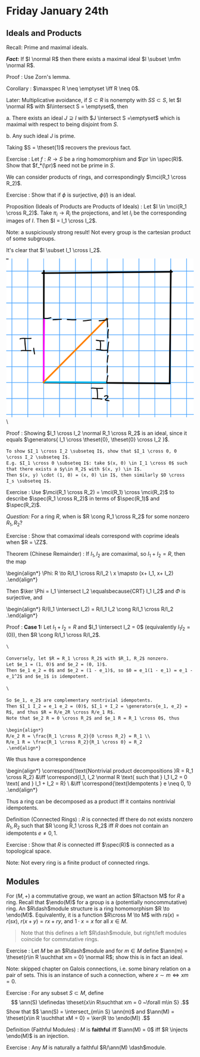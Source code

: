 # Friday January 24th

## Ideals and Products 

Recall: 
Prime and maximal ideals.

***Fact:***
If $I \normal R$ then there exists a maximal ideal $I \subset \mfm \normal R$.

Proof
: Use Zorn's lemma.

Corollary
: $\maxspec R \neq \emptyset \iff R \neq 0$.


Later:
Multiplicative avoidance, if $S \subset R$ is nonempty with $SS\subset S$, let $I \normal R$ with $I\intersect S = \emptyset$, then

a. There exists an ideal $J \supseteq I$ with $J \intersect S =\emptyset$ which is maximal with respect to being disjoint from $S$.

b. Any such ideal $J$ is prime.

Taking $S = \theset{1}$ recovers the previous fact.

Exercise
: Let $f: R\to S$ be a ring homomorphism and $\pr \in \spec(R)$.
Show that $f_*(\pr)$ need not be prime in $S$.

We can consider products of rings, and correspondingly $\mci(R_1 \cross R_2)$.

Exercise
: Show that if $\phi$ is surjective, $\phi(I)$ is an ideal.

Proposition (Ideals of Products are Products of Ideals)
: Let $I \in \mci(R_1 \cross R_2)$.
  Take $\pi_i \to R_i$ the projections, and let $I_i$ be the corresponding images of $I$.
  Then $I = I_1 \cross I_2$.

Note: a suspiciously strong result! Not every group is the cartesian product of some subgroups.

It's clear that $I \subset I_1 \cross I_2$.

![Image](figures/2020-01-24-11:32.png)\

Proof
:   Showing $I_1 \cross I_2 \normal R_1 \cross R_2$ is an ideal, since it equals $\generators{ I_1 \cross \theset{0}, \theset{0} \cross I_2 }$.

    To show $I_1 \cross I_2 \subseteq I$, show that $I_1 \cross 0, 0 \cross I_2 \subseteq I$.
    E.g. $I_1 \cross 0 \subseteq I$: take $(x, 0) \in I_1 \cross 0$ such that there exists a $y\in R_2$ with $(x, y) \in I$.
    Then $(x, y) \cdot (1, 0) = (x, 0) \in I$, then similarly $0 \cross I_s \subseteq I$.

Exercise
: Use $\mci(R_1 \cross R_2) = \mci(R_1) \cross \mci(R_2)$ to describe $\spec(R_1 \cross R_2)$ in terms of $\spec(R_1)$ and $\spec(R_2)$.

*Question:*
For a ring $R$, when is $R \cong R_1 \cross R_2$ for some nonzero $R_1, R_2$?


Exercise
: Show that comaximal ideals correspond with coprime ideals when $R = \ZZ$.

Theorem (Chinese Remainder)
: If $I_1, I_2$ are comaximal, so $I_1 + I_2 = R$, then the map

  \begin{align*}
  \Phi: R \to R/I_1 \cross R/I_2 \\
  x \mapsto (x+ I_1, x+ I_2)
  .\end{align*}

  Then $\ker \Phi = I_1 \intersect I_2 \equalsbecause{CRT} I_1 I_2$ and $\Phi$ is surjective, and

  \begin{align*}
  R/(I_1 \intersect I_2) = R/I_1 I_2 \cong R/I_1 \cross R/I_2
  .\end{align*}


Proof
:   **Case 1:**
    Let $I_1 + I_2 = R$ and $I_1 \intersect I_2 = 0$ (equivalently $I_1 I_2 = (0)$), then $R \cong R/I_1 \cross R/I_2$.

    \ 

    Conversely, let $R = R_1 \cross R_2$ with $R_1, R_2$ nonzero.
    Let $e_1 = (1, 0)$ and $e_2 = (0, 1)$.
    Then $e_1 e_2 = 0$ and $e_2 = (1 - e_1)$, so $0 = e_1(1 - e_1) = e_1 - e_1^2$ and $e_1$ is idempotent.
    
    \ 

    So $e_1, e_2$ are complementary nontrivial idempotents.
    Then $I_1 I_2 = e_1 e_2 = (0)$, $I_1 + I_2 = \generators{e_1, e_2} = R$, and thus $R = R/e_2R \cross R/e_1 R$.
    Note that $e_2 R = 0 \cross R_2$ and $e_1 R = R_1 \cross 0$, thus

    \begin{align*}
    R/e_2 R = \frac{R_1 \cross R_2}{0 \cross R_2} = R_1 \\
    R/e_1 R = \frac{R_1 \cross R_2}{R_1 \cross 0} = R_2
    .\end{align*}

We thus have a correspondence

\begin{align*}
\correspond{\text{Nontrivial product decompositions }R = R_1 \cross R_2} 
&\iff
\correspond{I_1, I_2 \normal R \text{ such that } I_1 I_2 = 0 \text{ and } I_1 + I_2 = R} \\
&\iff 
\correspond{\text{Idempotents } e \neq 0, 1}
.\end{align*}

Thus a ring can be decomposed as a product iff it contains nontrivial idempotents.

Definition (Connected Rings)
: $R$ is connected iff there do not exists nonzero $R_1, R_2$ such that $R \cong R_1 \cross R_2$ iff $R$ does not contain an idempotents $e\neq 0, 1$.

Exercise
: Show that $R$ is connected iff $\spec(R)$ is connected as a topological space.

Note:
Not every ring is a finite product of connected rings.

## Modules

For $(M, +)$ a commutative group, we want an action $R\actson M$ for $R$ a ring.
Recall that $\endo(M)$ for a group is a (potentially noncommutative) ring.
An $R\dash$module structure is a ring homomorphism $R \to \endo(M)$.
Equivalently, it is a function $R\cross M \to M$ with $rs(x) = r(sx)$, $r(x+y) = rx + ry$, and $1\cdot x = x$ for all $x\in M$.

> Note that this defines a left $R\dash$module, but right/left modules coincide for commutative rings.

Exercise
: Let $M$ be an $R\dash$module and for $m\in M$ define $\ann(m) = \theset{r\in R \suchthat xm = 0} \normal R$; show this is in fact an ideal.

Note: skipped chapter on Galois connections, i.e. some binary relation on a pair of sets. This is an instance of such a connection, where $x\sim m \iff xm = 0$.

Exercise
:   For any subset $S \subset M$, define 
    $$
    \ann(S) \definedas \theset{x\in R\suchthat xm = 0 ~\forall m\in S}
    .$$
    Show that 
    $$
    \ann(S) = \intersect_{m\in S} \ann(m)$ and $\ann(M) = \theset{x\in R \suchthat xM = 0} = \ker(R \to \endo(M))
    .$$

Definition (Faithful Modules)
: $M$ is **faithful** iff $\ann(M) = 0$ iff $R \injects \endo(M)$ is an injection.

Exercise
: Any $M$ is naturally a faithful $R/\ann(M) \dash$module.
